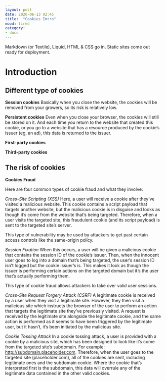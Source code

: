 ```yaml
---
layout: post
date: 2020-06-13 02:45
title:  "Cookies Intro"
mood: tired
category: 
- docs
---
```


Markdown (or Textile), Liquid, HTML & CSS go in. Static sites come out ready for deployment.

# Introduction

## Different type of cookies

**Session cookies**
Basically when you close the website, the cookies will be removed from your growers, so its risk is relatively low.

**Persistent cookies**
Even when you close your browser, the cookies will still be stored on it. And each time you return to the website that created this cookie, or you go to a website that has a resource produced by the cookie’s issuer (eg, an ad), this data is returned to the issuer.

	
**First-party cookies**


**Third-party cookies**

## The risk of cookies

**Cookies Fraud**

Here are four common types of cookie fraud and what they involve:

*Cross-Site Scripting (XSS)*
Here, a user will receive a cookie after they’ve visited a malicious website. This cookie contains a script payload that targets another website, but the malicious cookie is in disguise and looks as though it’s come from the website that’s being targeted. Therefore, when a user visits the targeted site, this fraudulent cookie (and its script payload) is sent to the targeted site’s server.

This type of vulnerability may be used by attackers to get past certain access controls like the same-origin policy.

*Session Fixation*
When this occurs, a user will be given a malicious cookie that contains the session ID of the cookie’s issuer. Then, when the innocent user goes to log into a domain that’s being targeted, the user’s session ID isn’t logged but the cookie issuer’s is. This makes it look as though the issuer is performing certain actions on the targeted domain but it’s the user that’s actually performing them.

This type of cookie fraud allows attackers to take over valid user sessions.

*Cross-Site Request Forgery Attack (CSRF)*
A legitimate cookie is received by a user when they visit a legitimate site. However, they then visit a malicious site which instructs the browser of the user to perform an action that targets the legitimate site they’ve previously visited. A request is received by the legitimate site alongside the legitimate cookie, and the same action is performed as it seems to have been triggered by the legitimate user, but it hasn’t, it’s been initiated by the malicious site.

*Cookie Tossing Attack*
In a cookie tossing attack, a user is provided with a cookie by a malicious site, which has been designed to look like it’s come from the targeted site’s subdomain. For example: http://subdomain.placeholder.com. Therefore, when the user goes to the targeted site (placeholder.com), all of the cookies are sent, including legitimate ones and the subdomain cookie. Where the cookie that’s interpreted first is the subdomain, this data will overrule any of the legitimate data contained in the other valid cookies.

